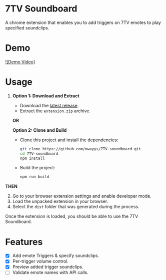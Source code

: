 # 7TV Soundboard

A chrome extension that enables you to add triggers on 7TV emotes to play specified soundclips.

# Demo

[![Demo Video]](/demo/7TV-soundboard-demo.mp4)

# Usage

1. **Option 1: Download and Extract**

    - Download the [latest release](https://github.com/owayys/7TV-soundboard/releases/latest/download/extension.zip).
    - Extract the `extension.zip` archive.

    **OR**

    **Option 2: Clone and Build**

    - Clone this project and install the dependencies:
        ```sh
        git clone https://github.com/owayys/7TV-soundboard.git
        cd 7TV-soundboard
        npm install
        ```
    - Build the project:
        ```sh
        npm run build
        ```

**THEN**

2. Go to your browser extension settings and enable developer mode.
3. Load the unpacked extension in your browser.
4. Select the `dist` folder that was generated during the process.

Once the extension is loaded, you should be able to use the 7TV Soundboard.

# Features

-   [x] Add emote Triggers & specify soundclips.
-   [x] Per-trigger volume control.
-   [x] Preview added trigger soundclips.
-   [ ] Validate emote names with API calls.
